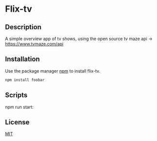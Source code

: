 # Flix-tv

## Description
A simple overview app of tv shows, using the open source tv maze api -> https://www.tvmaze.com/api

## Installation

Use the package manager [npm](https://docs.npmjs.com/getting-started) to install flix-tv.

```bash
npm install foobar
```

## Scripts

npm run start:

## License
[MIT](https://choosealicense.com/licenses/mit/)
